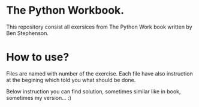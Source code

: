 The Python Workbook.
==============

This repository consist all exersices from The Python Work book written by Ben Stephenson.


How to use?
=================

Files are named with number of the exercise. Each file have also instruction at the begining which told you what should be done.

Below instruction you can find solution, sometimes similar like in book, sometimes my version... :)
